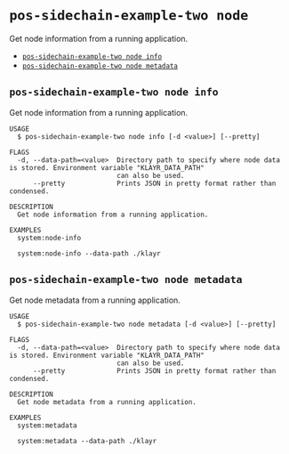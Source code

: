 # `pos-sidechain-example-two node`

Get node information from a running application.

- [`pos-sidechain-example-two node info`](#pos-sidechain-example-two-node-info)
- [`pos-sidechain-example-two node metadata`](#pos-sidechain-example-two-node-metadata)

## `pos-sidechain-example-two node info`

Get node information from a running application.

```
USAGE
  $ pos-sidechain-example-two node info [-d <value>] [--pretty]

FLAGS
  -d, --data-path=<value>  Directory path to specify where node data is stored. Environment variable "KLAYR_DATA_PATH"
                           can also be used.
      --pretty             Prints JSON in pretty format rather than condensed.

DESCRIPTION
  Get node information from a running application.

EXAMPLES
  system:node-info

  system:node-info --data-path ./klayr
```

## `pos-sidechain-example-two node metadata`

Get node metadata from a running application.

```
USAGE
  $ pos-sidechain-example-two node metadata [-d <value>] [--pretty]

FLAGS
  -d, --data-path=<value>  Directory path to specify where node data is stored. Environment variable "KLAYR_DATA_PATH"
                           can also be used.
      --pretty             Prints JSON in pretty format rather than condensed.

DESCRIPTION
  Get node metadata from a running application.

EXAMPLES
  system:metadata

  system:metadata --data-path ./klayr
```
